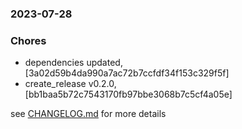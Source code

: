 ### 2023-07-28

### Chores
+ dependencies updated, [3a02d59b4da990a7ac72b7ccfdf34f153c329f5f]
+ create_release v0.2.0, [bb1baa5b72c7543170fb97bbe3068b7c5cf4a05e]

see <a href='https://github.com/mrjackwills/flightbox_vue/blob/main/CHANGELOG.md'>CHANGELOG.md</a> for more details
